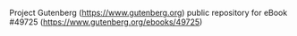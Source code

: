 Project Gutenberg (https://www.gutenberg.org) public repository for eBook #49725 (https://www.gutenberg.org/ebooks/49725)
